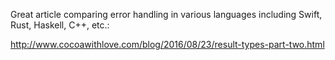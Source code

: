 Great article comparing error handling in various languages including Swift, Rust, Haskell, C++, etc.:

http://www.cocoawithlove.com/blog/2016/08/23/result-types-part-two.html